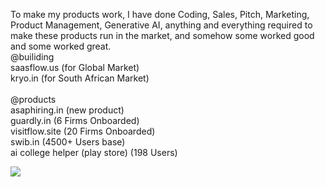To make my products work, I have done Coding, Sales, Pitch, Marketing, Product Management, Generative AI, anything and everything required to make these products run in the market, and somehow some worked good and some worked great. 
<br />
@builiding
<br />
saasflow.us (for Global Market) 
<br />
kryo.in (for South African Market)
<br />
<br />
@products
<br />
asaphiring.in (new product)
<br />
guardly.in (6 Firms Onboarded)
<br />
visitflow.site (20 Firms Onboarded)
<br />
swib.in (4500+ Users base)
<br />
ai college helper (play store) (198 Users)
<br />

<img  src="https://media1.giphy.com/media/v1.Y2lkPTc5MGI3NjExY3B4ZnM0emdqeTl4aTBsenp6d3VibXRpc2tsMmhuNjYxMm10N25tayZlcD12MV9pbnRlcm5hbF9naWZfYnlfaWQmY3Q9Zw/l46Cnk4ZRTlfeI32o/giphy.gif"/>

